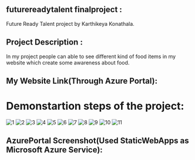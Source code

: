 ## futurereadytalent finalproject : 
 Future Ready Talent project by Karthikeya Konathala.

## Project Description : 
 In my project people can able to see different kind of food items in my website which create some awareness about food.

## My Website Link(Through Azure Portal):

# Demonstartion steps of the project:
![1](https://user-images.githubusercontent.com/100104826/174627931-3b215126-1bfa-4b4e-a549-d095731371fe.png)
![2](https://user-images.githubusercontent.com/100104826/174627964-9ee45389-4d6a-4d71-8f30-3b07722aef18.png)
![3](https://user-images.githubusercontent.com/100104826/174627970-d92ed677-a19f-47df-b96e-dac7f1b36c54.png)
![4](https://user-images.githubusercontent.com/100104826/174627975-f5b82cab-577e-4837-8407-582d17347017.png)
![5](https://user-images.githubusercontent.com/100104826/174627979-1ef4bfd0-193f-42df-8518-0e38030fa6c0.png)
![6](https://user-images.githubusercontent.com/100104826/174627986-f4f820c5-d620-47cb-92d0-141052334ec4.png)
![7](https://user-images.githubusercontent.com/100104826/174627994-aff7f724-fcdd-4902-9473-eee61b72356d.png)
![8](https://user-images.githubusercontent.com/100104826/174628004-fd6139d8-34d7-4b09-8bb6-f4e638b5baaa.png)
![9](https://user-images.githubusercontent.com/100104826/174628023-4687b284-c36e-4326-a355-7f66f18851fa.png)
![10](https://user-images.githubusercontent.com/100104826/174628032-2a69af56-e693-4ef2-906e-a9d08aee6e76.png)
![11](https://user-images.githubusercontent.com/100104826/174628036-ab6f4ae5-7179-4369-9bc9-21bf2a7df4e1.png)

## AzurePortal Screenshot(Used StaticWebApps as Microsoft Azure Service):

